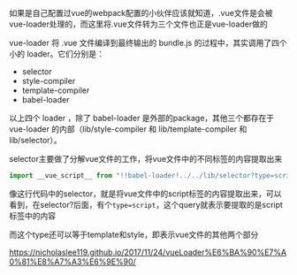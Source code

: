 如果是自己配置过vue的webpack配置的小伙伴应该就知道，.vue文件是会被vue-loader处理的，而这里将.vue文件转为三个文件也正是vue-loader做的

vue-loader 将 .vue 文件编译到最终输出的 bundle.js 的过程中，其实调用了四个小的 loader。它们分别是：

- selector
- style-compiler
- template-compiler
- babel-loader

以上四个 loader ，除了 babel-loader 是外部的package，其他三个都存在于 vue-loader 的内部（lib/style-compiler 和 lib/template-compiler 和 lib/selector）。


selector主要做了分解vue文件的工作，将vue文件中的不同标签的内容提取出来
```javascript
import __vue_script__ from "!!babel-loader!../../lib/selector?type=script&index=0&bustCache!./basic.vue"
```
像这行代码中的selector，就是将vue文件中的script标签的内容提取出来，可以看到，在selector?后面，有个```type=script```，这个query就表示要提取的是script标签中的内容

而这个type还可以等于template和style，即表示vue文件的其他两个部分



https://nicholaslee119.github.io/2017/11/24/vueLoader%E6%BA%90%E7%A0%81%E8%A7%A3%E6%9E%90/